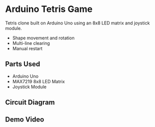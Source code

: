 # Arduino Tetris Game

Tetris clone built on Arduino Uno using an 8x8 LED matrix and joystick module.
- Shape movement and rotation
- Multi-line clearing
- Manual restart


## Parts Used
- Arduino Uno
- MAX7219 8x8 LED Matrix
- Joystick Module


## Circuit Diagram


## Demo Video
